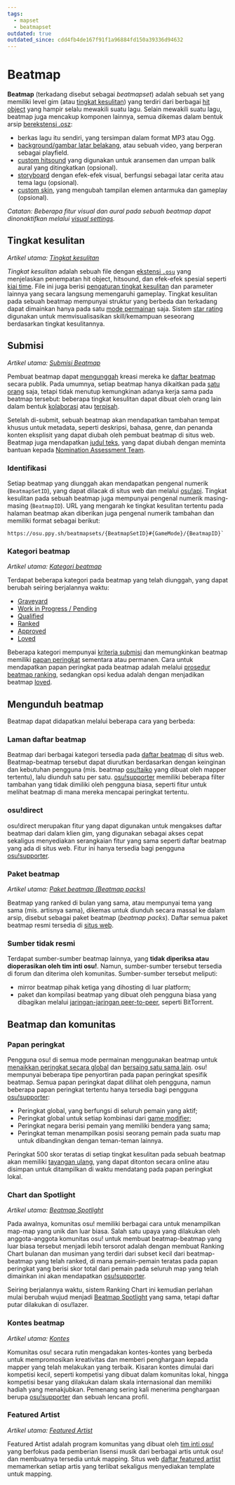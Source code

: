```yaml
---
tags:
  - mapset
  - beatmapset
outdated: true
outdated_since: cdd4fb4de167f91f1a96884fd150a39336d94632
---
```


# Beatmap

**Beatmap** (terkadang disebut sebagai *beatmapset*) adalah sebuah set yang memiliki level gim (atau [tingkat kesulitan](#tingkat-kesulitan)) yang terdiri dari berbagai [hit object](/wiki/Hit_object) yang hampir selalu mewakili suatu lagu. Selain mewakili suatu lagu, beatmap juga mencakup komponen lainnya, semua dikemas dalam bentuk arsip [berekstensi .osz](/wiki/osu!_File_Formats/Osz_(file_format)):

- berkas lagu itu sendiri, yang tersimpan dalam format MP3 atau Ogg.
- [background/gambar latar belakang](/wiki/Beatmap/Background), atau sebuah video, yang berperan sebagai playfield.
- [custom hitsound](/wiki/Beatmapping/Hitsound) yang digunakan untuk aransemen dan umpan balik aural yang ditingkatkan (opsional).
- [storyboard](/wiki/Storyboard) dengan efek-efek visual, berfungsi sebagai latar cerita atau tema lagu (opsional).
- [custom skin](/wiki/Skinning), yang mengubah tampilan elemen antarmuka dan gameplay (opsional).

*Catatan: Beberapa fitur visual dan aural pada sebuah beatmap dapat dinonaktifkan melalui [visual settings](/wiki/Visual_Settings).*

## Tingkat kesulitan

*Artikel utama: [Tingkat kesulitan](/wiki/Beatmap/Difficulty)*

*Tingkat kesulitan* adalah sebuah file dengan [ekstensi `.osu`](/wiki/osu!_File_Formats/Osu_(file_format)) yang menjelaskan penempatan hit object, hitsound, dan efek-efek spesial seperti [kiai time](/wiki/Kiai_time). File ini juga berisi [pengaturan tingkat kesulitan](/wiki/Beatmap_Editor/Song_Setup#difficulty) dan parameter lainnya yang secara langsung memengaruhi gameplay. Tingkat kesulitan pada sebuah beatmap mempunyai struktur yang berbeda dan terkadang dapat dimainkan hanya pada satu [mode permainan](/wiki/Game_mode) saja. Sistem [star rating](/wiki/Beatmapping/Star_rating) digunakan untuk memvisualisasikan skill/kemampuan seseorang berdasarkan tingkat kesulitannya.

## Submisi

*Artikel utama: [Submisi Beatmap](/wiki/Submission)*

Pembuat beatmap dapat [mengunggah](/wiki/Submission) kreasi mereka ke [daftar beatmap](https://osu.ppy.sh/beatmapsets) secara publik. Pada umumnya, setiap beatmap hanya dikaitkan pada [satu orang](/wiki/Beatmap/Beatmap_host) saja, tetapi tidak menutup kemungkinan adanya kerja sama pada beatmap tersebut: beberapa tingkat kesulitan dapat dibuat oleh orang lain dalam bentuk [kolaborasi](/wiki/Beatmap/Beatmap_collaborations) atau [terpisah](/wiki/Beatmap/Guest_difficulty).

<!-- TODO: after https://github.com/ppy/osu-web/issues/5852 is resolved, this section will need an update -->

Setelah di-submit, sebuah beatmap akan mendapatkan tambahan tempat khusus untuk metadata, seperti deskripsi, bahasa, genre, dan penanda konten eksplisit yang dapat diubah oleh pembuat beatmap di situs web. Beatmap juga mendapatkan [judul teks](Title_Text), yang dapat diubah dengan meminta bantuan kepada [Nomination Assessment Team](/wiki/People/The_Team/Nomination_Assessment_Team).

### Identifikasi

Setiap beatmap yang diunggah akan mendapatkan pengenal numerik (`BeatmapSetID`), yang dapat dilacak di situs web dan melalui [osu!api](/wiki/osu!api). Tingkat kesulitan pada sebuah beatmap juga mempunyai pengenal numerik masing-masing (`BeatmapID`). URL yang mengarah ke tingkat kesulitan tertentu pada halaman beatmap akan diberikan juga pengenal numerik tambahan dan memiliki format sebagai berikut:

```
https://osu.ppy.sh/beatmapsets/{BeatmapSetID}#{GameMode}/{BeatmapID}`
```

### Kategori beatmap

*Artikel utama: [Kategori beatmap](Category)*

Terdapat beberapa kategori pada beatmap yang telah diunggah, yang dapat berubah seiring berjalannya waktu:

- [Graveyard](Category#graveyard)
- [Work in Progress / Pending](Category#work-in-progress-dan-pending)
- [Qualified](Category#qualified)
- [Ranked](Category#ranked)
- [Approved](Category#approved)
- [Loved](Category#loved)

Beberapa kategori mempunyai [kriteria submisi](/wiki/Ranking_Criteria) dan memungkinkan beatmap memiliki [papan peringkat](#papan-peringkat) sementara atau permanen. Cara untuk mendapatkan papan peringkat pada beatmap adalah melalui [prosedur beatmap ranking](/wiki/Beatmap_ranking_procedure), sedangkan opsi kedua adalah dengan menjadikan beatmap [loved](Category#loved).

## Mengunduh beatmap

Beatmap dapat didapatkan melalui beberapa cara yang berbeda:

### Laman daftar beatmap

Beatmap dari berbagai kategori tersedia pada [daftar beatmap](https://osu.ppy.sh/beatmapsets) di situs web. Beatmap-beatmap tersebut dapat diurutkan berdasarkan dengan keinginan dan kebutuhan pengguna (mis. beatmap [osu!taiko](/wiki/Game_mode/osu!taiko) yang dibuat oleh mapper tertentu), lalu diunduh satu per satu. [osu!supporter](/wiki/osu!supporter) memiliki beberapa filter tambahan yang tidak dimiliki oleh pengguna biasa, seperti fitur untuk melihat beatmap di mana mereka mencapai peringkat tertentu.

### osu!direct

osu!direct merupakan fitur yang dapat digunakan untuk mengakses daftar beatmap dari dalam klien gim, yang digunakan sebagai akses cepat sekaligus menyediakan serangkaian fitur yang sama seperti daftar beatmap yang ada di situs web. Fitur ini hanya tersedia bagi pengguna [osu!supporter](/wiki/osu!supporter).

### Paket beatmap

*Artikel utama: [Paket beatmap (*Beatmap packs*)](Packs)*

Beatmap yang ranked di bulan yang sama, atau mempunyai tema yang sama (mis. artisnya sama), dikemas untuk diunduh secara massal ke dalam arsip, disebut sebagai paket beatmap (*beatmap packs*). Daftar semua paket beatmap resmi tersedia di [situs web](https://osu.ppy.sh/beatmaps/packs).

### Sumber tidak resmi

Terdapat sumber-sumber beatmap lainnya, yang **tidak diperiksa atau dioperasikan oleh tim inti osu!**. Namun, sumber-sumber tersebut tersedia di forum dan diterima oleh komunitas. Sumber-sumber tersebut meliputi:

- mirror beatmap pihak ketiga yang dihosting di luar platform;
- paket dan kompilasi beatmap yang dibuat oleh pengguna biasa yang dibagikan melalui [jaringan-jaringan peer-to-peer](https://en.wikipedia.org/wiki/Peer-to-peer), seperti BitTorrent.

## Beatmap dan komunitas

### Papan peringkat

Pengguna osu! di semua mode permainan menggunakan beatmap untuk [menaikkan peringkat secara global](/wiki/Performance_points) dan [bersaing satu sama lain](/wiki/Ranking). osu! mempunyai beberapa tipe penyortiran pada papan peringkat spesifik beatmap. Semua papan peringkat dapat dilihat oleh pengguna, namun beberapa papan peringkat tertentu hanya tersedia bagi pengguna [osu!supporter](/wiki/osu!supporter):

- Peringkat global, yang berfungsi di seluruh pemain yang aktif;
- Peringkat global untuk setiap kombinasi dari [game modifier](/wiki/Game_modifier);
- Peringkat negara berisi pemain yang memiliki bendera yang sama;
- Peringkat teman menampilkan posisi seorang pemain pada suatu map untuk dibandingkan dengan teman-teman lainnya.

Peringkat 500 skor teratas di setiap tingkat kesulitan pada sebuah beatmap akan memiliki [tayangan ulang](/wiki/Replay), yang dapat ditonton secara online atau disimpan untuk ditampilkan di waktu mendatang pada papan peringkat lokal.

### Chart dan Spotlight

<!-- TODO: charts, as well as Chart Assembly Team, need to be referenced here when they receive a dedicated article (issue #4685) -->

<!-- TODO: would be very cool to have a separate article for osu!lazer as well (issue #4686) -->

*Artikel utama: [Beatmap Spotlight](/wiki/Beatmap_Spotlights)*

Pada awalnya, komunitas osu! memiliki berbagai cara untuk menampilkan map-map yang unik dan luar biasa. Salah satu upaya yang dilakukan oleh anggota-anggota komunitas osu! untuk membuat beatmap-beatmap yang luar biasa tersebut menjadi lebih tersorot adalah dengan membuat Ranking Chart bulanan dan musiman yang terdiri dari subset kecil dari beatmap-beatmap yang telah ranked, di mana pemain-pemain teratas pada papan peringkat yang berisi skor total dari pemain pada seluruh map yang telah dimainkan ini akan mendapatkan [osu!supporter](/wiki/osu!supporter).

Seiring berjalannya waktu, sistem Ranking Chart ini kemudian perlahan mulai berubah wujud menjadi [Beatmap Spotlight](/wiki/Beatmap_Spotlights) yang sama, tetapi daftar putar dilakukan di osu!lazer.

### Kontes beatmap

*Artikel utama: [Kontes](/wiki/Contests)*

Komunitas osu! secara rutin mengadakan kontes-kontes yang berbeda untuk mempromosikan kreativitas dan memberi penghargaan kepada mapper yang telah melakukan yang terbaik. Kisaran kontes dimulai dari kompetisi kecil, seperti kompetisi yang dibuat dalam komunitas lokal, hingga kompetisi besar yang dilakukan dalam skala internasional dan memiliki hadiah yang menakjubkan. Pemenang sering kali menerima penghargaan berupa [osu!supporter](/wiki/osu!supporter) dan sebuah lencana profil.

### Featured Artist

*Artikel utama: [Featured Artist](/wiki/Featured_Artists)*

Featured Artist adalah program komunitas yang dibuat oleh [tim inti osu!](/wiki/People/The_Team) yang berfokus pada pemberian lisensi musik dari berbagai artis untuk osu! dan membuatnya tersedia untuk mapping. Situs web [daftar featured artist](https://osu.ppy.sh/beatmaps/artists) memamerkan setiap artis yang terlibat sekaligus menyediakan template untuk mapping.
